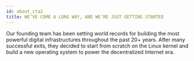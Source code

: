 ```yaml
---
id: about_cta2
title: WE’VE COME A LONG WAY, AND WE’RE JUST GETTING STARTED
---
```

Our founding team has been setting world records for building the most powerful digital infrastructures throughout the past 20+ years. After many successful exits, they decided to start from scratch on the Linux kernel and build a new operating system to power the decentralized Internet era.
